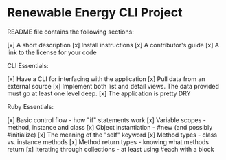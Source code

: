# Renewable Energy CLI Project

README file contains the following sections:

[x] A short description
[x] Install instructions
[x] A contributor's guide
[x] A link to the license for your code

CLI Essentials:

[x] Have a CLI for interfacing with the application
[x] Pull data from an external source
[x] Implement both list and detail views. The data provided must go at least one level deep.
[x] The application is pretty DRY

Ruby Essentials:

[x] Basic control flow - how "if" statements work
[x] Variable scopes - method, instance and class
[x] Object instantiation - #new (and possibly #initialize)
[x] The meaning of the "self" keyword
[x] Method types - class vs. instance methods
[x] Method return types - knowing what methods return
[x] Iterating through collections - at least using #each with a block
